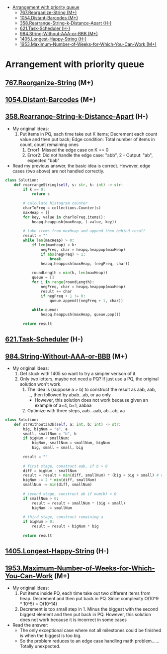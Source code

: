- [Arrangement with priority queue](#arrangement-with-priority-queue)
  - [767.Reorganize-String \(M+\)](#767reorganize-string-m)
  - [1054.Distant-Barcodes \(M+\)](#1054distant-barcodes-m)
  - [358.Rearrange-String-k-Distance-Apart \(H-\)](#358rearrange-string-k-distance-apart-h-)
  - [621.Task-Scheduler \(H-\)](#621task-scheduler-h-)
  - [984.String-Without-AAA-or-BBB \(M+\)](#984string-without-aaa-or-bbb-m)
  - [1405.Longest-Happy-String \(H-\)](#1405longest-happy-string-h-)
  - [1953.Maximum-Number-of-Weeks-for-Which-You-Can-Work \(M+\)](#1953maximum-number-of-weeks-for-which-you-can-work-m)

# Arrangement with priority queue
## [767.Reorganize-String](https://github.com/wisdompeak/LeetCode/tree/master/Greedy/767.Reorganize-String) \(M+\)  
## [1054.Distant-Barcodes](https://github.com/wisdompeak/LeetCode/tree/master/Greedy/1054.Distant-Barcodes) \(M+\)  
## [358.Rearrange-String-k-Distance-Apart](https://github.com/wisdompeak/LeetCode/tree/master/Priority_Queue/358.Rearrange-String-k-Distance-Apart) \(H-\)  
* My original ideas:
  1. Put items in PQ, each time take out K items; Decrement each count value and then put back; Edge condition: Total number of items in count, count remaining ones
     1. Error1: Missed the edge case on K == 0
     2. Error2: Did not handle the edge case: "abb", 2 - Output: "ab", expected "bab"
* Read my previous answer, the basic idea is correct. However, edge cases (two above) are not handled correctly. 

```py
class Solution:
    def rearrangeString(self, s: str, k: int) -> str:
        if k == 0:
            return s
        
        # calculate histogram counter
        charToFreq = collections.Counter(s)
        maxHeap = []
        for key, value in charToFreq.items():
            heapq.heappush(maxHeap, (-value, key))
                    
        # take items from maxHeap and append them behind result
        result = "" 
        while len(maxHeap) > 0:            
            if len(maxHeap) < k:
                negFreq, char = heapq.heappop(maxHeap)
                if abs(negFreq) > 1:
                    break
                heapq.heappush(maxHeap, (negFreq, char))
                
            roundLength = min(k, len(maxHeap))
            queue = []
            for i in range(roundLength):
                negFreq, char = heapq.heappop(maxHeap)
                result += char
                if negFreq + 1 != 0:
                    queue.append((negFreq + 1, char))
            
            while queue:
                heapq.heappush(maxHeap, queue.pop())
            
        return result

```

## [621.Task-Scheduler](https://github.com/wisdompeak/LeetCode/tree/master/Priority_Queue/621.Task-Scheduler) \(H-\)  
## [984.String-Without-AAA-or-BBB](https://github.com/wisdompeak/LeetCode/tree/master/Greedy/984.String-Without-AAA-or-BBB) \(M+\)  
* My original ideas:
  1. Get stuck with 1405 so want to try a simpler verison of it. 
  2. Only two letters, maybe not need a PQ? If just use a PQ, the original solution won't work. 
     1. The idea is (suppose a > b) to construct the result as aab, aab, ..., then followed by abab...ab, or aa only
        * However, this solution does not work because given an example of a=4, b=1, aabaa 
     2. Optimize with three steps, aab...aab, ab...ab, aa

```py
class Solution:
    def strWithout3a3b(self, a: int, b: int) -> str:
        big, bigNum = "a", a
        small, smallNum = "b", b
        if bigNum < smallNum:
            bigNum, smallNum = smallNum, bigNum
            big, small = small, big
        
        result = ""
        
        # first stage, construct aab, if b > 0
        diff = bigNum - smallNum
        result = result + min(diff, smallNum) * (big + big + small) # need to prove two big exist
        bigNum -= 2 * min(diff, smallNum)
        smallNum -= min(diff, smallNum)
        
        # second stage, construct ab if num(b) > 0
        if smallNum > 0:
            result = result + smallNum * (big + small)
            bigNum -= smallNum
            
        # third stage, construct remaining a
        if bigNum > 0:
            result = result + bigNum * big
        
        return result
```

## [1405.Longest-Happy-String](https://github.com/wisdompeak/LeetCode/tree/master/Greedy/1405.Longest-Happy-String) \(H-\)  

## [1953.Maximum-Number-of-Weeks-for-Which-You-Can-Work](https://github.com/wisdompeak/LeetCode/tree/master/Priority_Queue/1953.Maximum-Number-of-Weeks-for-Which-You-Can-Work) \(M+\)
* My original ideas: 
  1. Put items inside PQ, each time take out two different items from heap. Decrement and then put back in PQ. Since complexity O(10^9 * 10^5) = O(10^14)
  2. Decrement is too small step in 1. Minus the biggest with the second biggest element and then put back in PQ. However, this solution does not work because it is incorrect in some cases
* Read the answer: 
  * The only exceptional case where not all milestones could be finished is when the biggest is too big. 
  * So the problem reduces to an edge case handling math problem...... Totally unexpected.